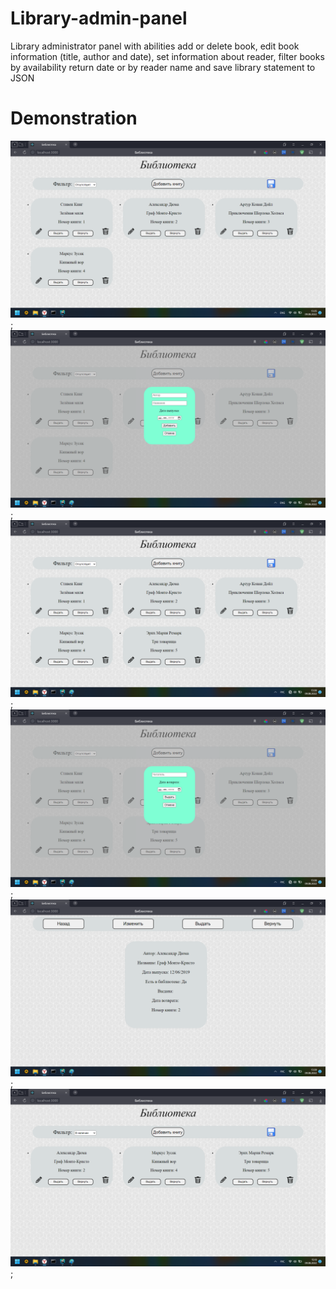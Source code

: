 # Library-admin-panel
Library administrator panel with abilities add or delete book, edit book information (title, author and date), set information about reader, filter books by availability return date or by reader name and save library statement to JSON

# Demonstration  
![1.png](https://github.com/Yogik10/Library-admin-panel/blob/main/public/pictures/1.png);
![1.png](https://github.com/Yogik10/Library-admin-panel/blob/main/public/pictures/2.png);
![1.png](https://github.com/Yogik10/Library-admin-panel/blob/main/public/pictures/3.png);
![1.png](https://github.com/Yogik10/Library-admin-panel/blob/main/public/pictures/4.png);
![1.png](https://github.com/Yogik10/Library-admin-panel/blob/main/public/pictures/5.png);
![1.png](https://github.com/Yogik10/Library-admin-panel/blob/main/public/pictures/6.png);
